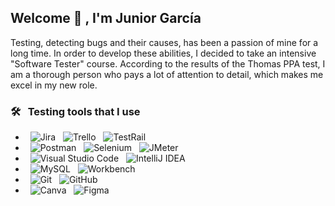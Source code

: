 ## Welcome 👋 , I'm Junior García

Testing, detecting bugs and their causes, has been a passion of mine for a long time. In order to develop these abilities, I decided to take an intensive "Software Tester" course. According to the results of the Thomas PPA test, I am a thorough person who pays a lot of attention to detail, which makes me excel in my new role.

### 🛠 &nbsp; Testing tools that I use

- &nbsp; ![Jira](https://img.shields.io/badge/-Jira-0A1A2F?style=flat&logo=jira&logoColor=00d8fd)
  &nbsp; ![Trello](https://img.shields.io/badge/-Trello-0A1A2F?style=flat&logo=trello&logoColor=00d8fd)
  &nbsp; ![TestRail](https://img.shields.io/badge/-TestRail-0A1A2F?style=flat&logo=testrail&logoColor=00d8fd)
- &nbsp; ![Postman](https://img.shields.io/badge/-Postman-0A1A2F?style=flat&logo=postman&logoColor=00d8fd)
  &nbsp; ![Selenium](https://img.shields.io/badge/-Selenium-0A1A2F?style=flat&logo=selenium&logoColor=00d8fd)
  &nbsp; ![JMeter](https://img.shields.io/badge/-JMeter-0A1A2F?style=flat&logo=jmeter&logoColor=00d8fd)
- &nbsp; ![Visual Studio Code](https://img.shields.io/badge/-Visual%20Studio%20Code-0A1A2F?style=flat&logo=visual-studio-code&logoColor=007ACC)
  &nbsp; ![IntelliJ IDEA](https://img.shields.io/badge/-IntelliJ%20IDEA-0A1A2F?style=flat&logo=intelliJ-idea&logoColor=007ACC)
- &nbsp; ![MySQL](https://img.shields.io/badge/-MySQL-0A1A2F?style=flat&logo=mysql&logoColor=00d8fd)
  &nbsp; ![Workbench](https://img.shields.io/badge/-Workbench-0A1A2F?style=flat&logo=workbench&logoColor=00d8fd)
- &nbsp; ![Git](https://img.shields.io/badge/-Git-0A1A2F?style=flat&logo=git)
  &nbsp; ![GitHub](https://img.shields.io/badge/-GitHub-0A1A2F?style=flat&logo=github)
- &nbsp; ![Canva](https://img.shields.io/badge/-Canva-0A1A2F?style=flat&logo=Canva)
  &nbsp; ![Figma](https://img.shields.io/badge/-Figma-0A1A2F?style=flat&logo=figma)
